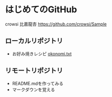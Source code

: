 # はじめてのGitHub
crowsi 比嘉龍杏
https://github.com/crowsi/Sample

## ローカルリポジトリ
* お好み焼きレシピ
     [okonomi.txt](okonomi.txt)

## リモートリポジトリ
* README.mdを作ってみる
* マークダウンを覚える
